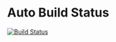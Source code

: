 # Auto Build Status
[![Build Status](https://travis-ci.org/zxh326/zxh326.github.io.svg?branch=source)](https://travis-ci.org/zxh326/zxh326.github.io)